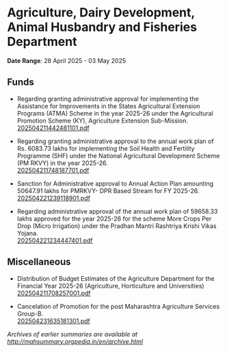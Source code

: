 # Agriculture, Dairy Development, Animal Husbandry and Fisheries Department

**Date Range**: 28 April 2025 - 03 May 2025


## Funds
- Regarding granting administrative approval for implementing the Assistance for Improvements in the States Agricultural Extension Programs (ATMA) Scheme in the year 2025-26 under the Agricultural Promotion Scheme (KY), Agriculture Extension Sub-Mission.\
  [202504211442481101.pdf](https://gr.maharashtra.gov.in/Site/Upload/Government%20Resolutions/English/202504211442481101....pdf)

- Regarding granting administrative approval to the annual work plan of Rs. 6083.73 lakhs for implementing the Soil Health and Fertility Programme (SHF) under the National Agricultural Development Scheme (PM RKVY) in the year 2025-26.\
  [202504211748187701.pdf](https://gr.maharashtra.gov.in/Site/Upload/Government%20Resolutions/English/202504211748187701.pdf)

- Sanction for Administrative approval to Annual Action Plan amounting 50647.91 lakhs for PMRKVY- DPR Based Stream for FY 2025-26.\
  [202504221239118901.pdf](https://gr.maharashtra.gov.in/Site/Upload/Government%20Resolutions/English/202504221239118901.pdf)

- Regarding administrative approval of the annual work plan of 59658.33 lakhs approved for the year 2025-26 for the scheme More Crops Per Drop (Micro Irrigation) under the Pradhan Mantri Rashtriya Krishi Vikas Yojana.\
  [202504221234447401.pdf](https://gr.maharashtra.gov.in/Site/Upload/Government%20Resolutions/English/202504221234447401.pdf)

## Miscellaneous
- Distribution of Budget Estimates of the Agriculture Department for the Financial Year 2025-26 (Agriculture, Horticulture and Universities)\
  [202504211708257001.pdf](https://gr.maharashtra.gov.in/Site/Upload/Government%20Resolutions/English/202504211708257001.pdf)

- Cancelation of Promotion for the post Maharashtra Agriculture Services  Group-B.\
  [202504231635181301.pdf](https://gr.maharashtra.gov.in/Site/Upload/Government%20Resolutions/English/202504231635181301.pdf)


*Archives of earlier summaries are available at http://mahsummary.orgpedia.in/en/archive.html*